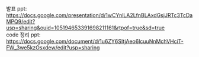 
발표 ppt: https://docs.google.com/presentation/d/1wCYnlLA2LfnBLAxdGsjJRTc3TcDaMPQ9/edit?usp=sharing&ouid=105194653391698211161&rtpof=true&sd=true       
code 정리 ppt: https://docs.google.com/document/d/1u6ZY6SItjAeo6lcuuNnMchVHciT-FW_3we5kzOsxdew/edit?usp=sharing

